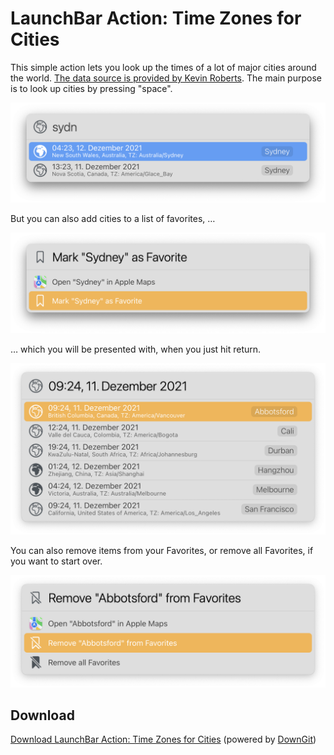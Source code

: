 # LaunchBar Action: Time Zones for Cities

This simple action lets you look up the times of a lot of major cities around the world. [The data source is provided by Kevin Roberts](https://github.com/kevinroberts/city-timezones).
The main purpose is to look up cities by pressing "space". 
 
<img src="01.png" width="600"/> 

But you can also add cities to a list of favorites, …

<img src="02.png" width="600"/> 

… which you will be presented with, when you just hit return. 

<img src="03.png" width="600"/> 

You can also remove items from your Favorites, or remove all Favorites, if you want to start over. 

<img src="04.png" width="600"/> 


## Download

[Download LaunchBar Action: Time Zones for Cities](https://minhaskamal.github.io/DownGit/#/home?url=https://github.com/Ptujec/LaunchBar/tree/master/Timezones) (powered by [DownGit](https://github.com/MinhasKamal/DownGit))